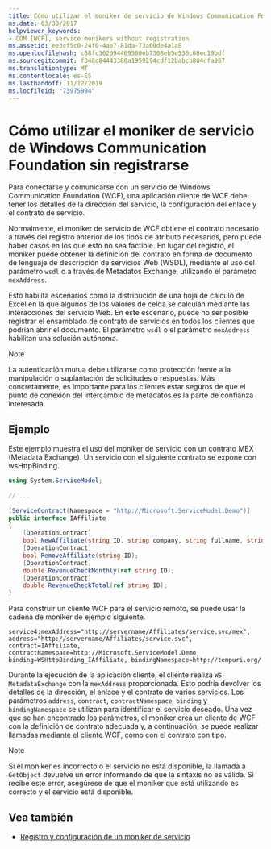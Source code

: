```yaml
---
title: Cómo utilizar el moniker de servicio de Windows Communication Foundation sin registrarse
ms.date: 03/30/2017
helpviewer_keywords:
- COM [WCF], service monikers without registration
ms.assetid: ee3cf5c0-24f0-4ae7-81da-73a60de4a1a8
ms.openlocfilehash: c08fc362694469560eb7368eb5e536c08ec19bdf
ms.sourcegitcommit: f348c84443380a1959294cdf12babcb804cfa987
ms.translationtype: MT
ms.contentlocale: es-ES
ms.lasthandoff: 11/12/2019
ms.locfileid: "73975994"
---
```

# <a name="how-to-use-the-windows-communication-foundation-service-moniker-without-registration"></a>Cómo utilizar el moniker de servicio de Windows Communication Foundation sin registrarse
Para conectarse y comunicarse con un servicio de Windows Communication Foundation (WCF), una aplicación cliente de WCF debe tener los detalles de la dirección del servicio, la configuración del enlace y el contrato de servicio.  
  
 Normalmente, el moniker de servicio de WCF obtiene el contrato necesario a través del registro anterior de los tipos de atributo necesarios, pero puede haber casos en los que esto no sea factible. En lugar del registro, el moniker puede obtener la definición del contrato en forma de documento de lenguaje de descripción de servicios Web (WSDL), mediante el uso del parámetro `wsdl` o a través de Metadatos Exchange, utilizando el parámetro `mexAddress`.  
  
 Esto habilita escenarios como la distribución de una hoja de cálculo de Excel en la que algunos de los valores de celda se calculan mediante las interacciones del servicio Web. En este escenario, puede no ser posible registrar el ensamblado de contrato de servicios en todos los clientes que podrían abrir el documento. El parámetro `wsdl` o el parámetro `mexAddress` habilitan una solución autónoma.  
  
> [!NOTE]
> La autenticación mutua debe utilizarse como protección frente a la manipulación o suplantación de solicitudes o respuestas. Más concretamente, es importante para los clientes estar seguros de que el punto de conexión del intercambio de metadatos es la parte de confianza interesada.  
  
## <a name="example"></a>Ejemplo  
 Este ejemplo muestra el uso del moniker de servicio con un contrato MEX (Metadata Exchange). Un servicio con el siguiente contrato se expone con wsHttpBinding.  
  
```csharp
using System.ServiceModel;  
  
// ...
  
[ServiceContract(Namespace = "http://Microsoft.ServiceModel.Demo")]  
public interface IAffiliate  
{  
    [OperationContract]  
    bool NewAffiliate(string ID, string company, string fullname, string accountsCode);  
    [OperationContract]  
    bool RemoveAffiliate(string ID);  
    [OperationContract]  
    double RevenueCheckMonthly(ref string ID);  
    [OperationContract]  
    double RevenueCheckTotal(ref string ID);  
}  
```  
  
 Para construir un cliente WCF para el servicio remoto, se puede usar la cadena de moniker de ejemplo siguiente.  
  
```
service4:mexAddress="http://servername/Affiliates/service.svc/mex",  
address="http://servername/Affiliates/service.svc",  
contract=IAffiliate, contractNamespace=http://Microsoft.ServiceModel.Demo,  
binding=WSHttpBinding_IAffiliate, bindingNamespace=http://tempuri.org/  
```  
  
 Durante la ejecución de la aplicación cliente, el cliente realiza `WS-MetadataExchange` con la `mexAddress` proporcionada. Esto podría devolver los detalles de la dirección, el enlace y el contrato de varios servicios. Los parámetros `address`, `contract`, `contractNamespace`, `binding` y `bindingNamespace` se utilizan para identificar el servicio deseado. Una vez que se han encontrado los parámetros, el moniker crea un cliente de WCF con la definición de contrato adecuada y, a continuación, se puede realizar llamadas mediante el cliente WCF, como con el contrato con tipo.  
  
> [!NOTE]
> Si el moniker es incorrecto o el servicio no está disponible, la llamada a `GetObject` devuelve un error informando de que la sintaxis no es válida. Si recibe este error, asegúrese de que el moniker que está utilizando es correcto y el servicio está disponible.  
  
## <a name="see-also"></a>Vea también

- [Registro y configuración de un moniker de servicio](../../../../docs/framework/wcf/feature-details/how-to-register-and-configure-a-service-moniker.md)
